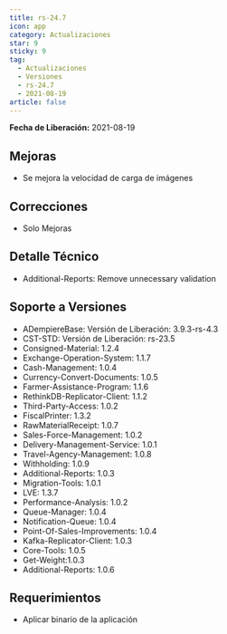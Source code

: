 ```yaml
---
title: rs-24.7
icon: app
category: Actualizaciones
star: 9
sticky: 9
tag:
  - Actualizaciones
  - Versiones
  - rs-24.7
  - 2021-08-19
article: false
---
```


**Fecha de Liberación:** 2021-08-19

## Mejoras

- Se mejora la velocidad de carga de imágenes

## Correcciones

- Solo Mejoras

## Detalle Técnico

- Additional-Reports: Remove unnecessary validation

## Soporte a Versiones

- ADempiereBase: Versión de Liberación: 3.9.3-rs-4.3
- CST-STD: Versión de Liberación: rs-23.5
- Consigned-Material: 1.2.4
- Exchange-Operation-System: 1.1.7
- Cash-Management: 1.0.4
- Currency-Convert-Documents: 1.0.5
- Farmer-Assistance-Program: 1.1.6
- RethinkDB-Replicator-Client: 1.1.2
- Third-Party-Access: 1.0.2
- FiscalPrinter: 1.3.2
- RawMaterialReceipt: 1.0.7
- Sales-Force-Management: 1.0.2
- Delivery-Management-Service: 1.0.1
- Travel-Agency-Management: 1.0.8
- Withholding: 1.0.9
- Additional-Reports: 1.0.3
- Migration-Tools: 1.0.1
- LVE: 1.3.7
- Performance-Analysis: 1.0.2
- Queue-Manager: 1.0.4
- Notification-Queue: 1.0.4
- Point-Of-Sales-Improvements: 1.0.4
- Kafka-Replicator-Client: 1.0.3
- Core-Tools: 1.0.5
- Get-Weight:1.0.3
- Additional-Reports: 1.0.6

## Requerimientos

- Aplicar binario de la aplicación
